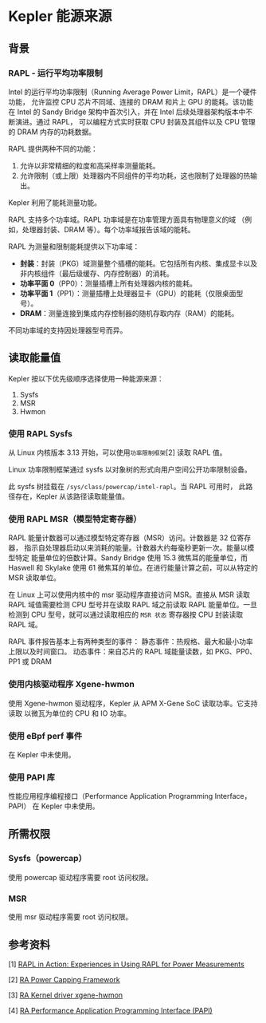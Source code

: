 # Kepler 能源来源

## 背景

### RAPL - 运行平均功率限制

Intel 的运行平均功率限制（Running Average Power Limit，RAPL）是一个硬件功能，
允许监控 CPU 芯片不同域、连接的 DRAM 和片上 GPU 的能耗。该功能在 Intel 的
Sandy Bridge 架构中首次引入，并在 Intel 后续处理器架构版本中不断演进。通过 RAPL，
可以编程方式实时获取 CPU 封装及其组件以及 CPU 管理的 DRAM 内存的功耗数据。

RAPL 提供两种不同的功能：

1. 允许以非常精细的粒度和高采样率测量能耗。
2. 允许限制（或上限）处理器内不同组件的平均功耗，这也限制了处理器的热输出。

Kepler 利用了能耗测量功能。

RAPL 支持多个功率域。RAPL 功率域是在功率管理方面具有物理意义的域
（例如，处理器封装、DRAM 等）。每个功率域报告该域的能耗。

RAPL 为测量和限制能耗提供以下功率域：

- **封装**：封装（PKG）域测量整个插槽的能耗。它包括所有内核、集成显卡以及
  非内核组件（最后级缓存、内存控制器）的消耗。
- **功率平面 0**（PP0）：测量插槽上所有处理器内核的能耗。
- **功率平面 1**（PP1）：测量插槽上处理器显卡（GPU）的能耗（仅限桌面型号）。
- **DRAM**：测量连接到集成内存控制器的随机存取内存（RAM）的能耗。

不同功率域的支持因处理器型号而异。

## 读取能量值

Kepler 按以下优先级顺序选择使用一种能源来源：

1. Sysfs
2. MSR
3. Hwmon

### 使用 RAPL Sysfs

从 Linux 内核版本 3.13 开始，可以使用`功率限制框架`[2] 读取 RAPL 值。

Linux 功率限制框架通过 sysfs 以对象树的形式向用户空间公开功率限制设备。

此 sysfs 树挂载在 `/sys/class/powercap/intel-rapl`。当 RAPL 可用时，
此路径存在，Kepler 从该路径读取能量值。

### 使用 RAPL MSR（模型特定寄存器）

RAPL 能量计数器可以通过模型特定寄存器（MSR）访问。计数器是 32 位寄存器，
指示自处理器启动以来消耗的能量。计数器大约每毫秒更新一次。能量以模型特定
能量单位的倍数计算。Sandy Bridge 使用 15.3 微焦耳的能量单位，而 Haswell
和 Skylake 使用 61 微焦耳的单位。在进行能量计算之前，可以从特定的 MSR 读取单位。

在 Linux 上可以使用内核中的 msr 驱动程序直接访问 MSR。直接从 MSR 读取 RAPL
域值需要检测 CPU 型号并在读取 RAPL 域之前读取 RAPL 能量单位。一旦检测到 CPU
型号，就可以通过读取相应的 `MSR 状态` 寄存器按 CPU 封装读取 RAPL 域。

RAPL 事件报告基本上有两种类型的事件：
静态事件：热规格、最大和最小功率上限以及时间窗口。
动态事件：来自芯片的 RAPL 域能量读数，如 PKG、PP0、PP1 或 DRAM

### 使用内核驱动程序 Xgene-hwmon

使用 Xgene-hwmon 驱动程序，Kepler 从 APM X-Gene SoC 读取功率。它支持读取
以微瓦为单位的 CPU 和 IO 功率。

### 使用 eBpf perf 事件

在 Kepler 中未使用。

### 使用 PAPI 库

性能应用程序编程接口（Performance Application Programming Interface，PAPI）
在 Kepler 中未使用。

## 所需权限

### Sysfs（powercap）

使用 powercap 驱动程序需要 root 访问权限。

### MSR

使用 msr 驱动程序需要 root 访问权限。

## 参考资料

[1] [RAPL in Action: Experiences in Using RAPL for Power Measurements](https://helda.helsinki.fi/server/api/core/bitstreams/bdc6c9a5-74d4-494b-ae83-860625a665ce/content)

[2] [RA Power Capping Framework](https://www.kernel.org/doc/html/next/power/powercap/powercap.html)

[3] [RA Kernel driver xgene-hwmon](https://docs.kernel.org/hwmon/xgene-hwmon.html)

[4] [RA Performance Application Programming Interface (PAPI)](https://icl.utk.edu/papi/)
